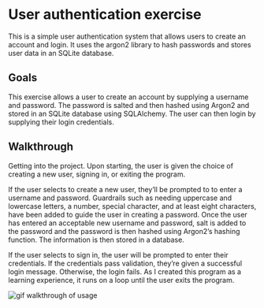 # User authentication exercise

This is a simple user authentication system that allows users to create an account and login. It uses the argon2 library to hash passwords and stores user data in an SQLite database.

## Goals

This exercise allows a user to create an account by supplying a username and password. The password is salted and then hashed using Argon2 and stored in an SQLite database using SQLAlchemy. The user can then login by supplying their login credentials. 

## Walkthrough

Getting into the project. Upon starting, the user is given the choice of creating a new user, signing in, or exiting the program. 

If the user selects to create a new user, they’ll be prompted to to enter a username and password. Guardrails such as needing uppercase and lowercase letters, a number, special character, and at least eight characters, have been added to guide the user in creating a password. Once the user has entered an acceptable new username and password, salt is added to the password and the password is then hashed using Argon2’s hashing function. The information is then stored in a database. 

If the user selects to sign in, the user will be prompted to enter their credentials. If the credentials pass validation, they’re given a successful login message. Otherwise, the login fails. As I created this program as a learning experience, it runs on a loop until the user exits the program. 

![gif walkthrough of usage](/hb_capstone/walkthrough.gif)